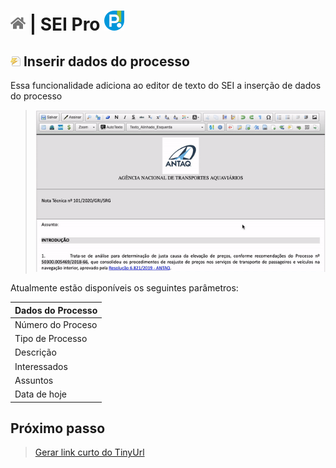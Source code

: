 # [![Home](../img/home.png)](../) |  SEI Pro ![Icone](../img/icon-32.png)

## ![SEI Pro Dados do Processo](../img/icon-dadosprocesso.png) Inserir dados do processo

Essa funcionalidade adiciona ao editor de texto do SEI a inserção de dados do processo

> ![Tela Dados do Processo](../img/tela-dadosprocesso.gif) 

Atualmente estão disponíveis os seguintes parâmetros: 

|  Dados do Processo  |
| ------------------- | 
|  Número do Proceso |
|  Tipo de Processo |
|  Descrição |
|  Interessados |
|  Assuntos |
|  Data de hoje |

## Próximo passo

> [Gerar link curto do TinyUrl](./LINKCURTO.md)
